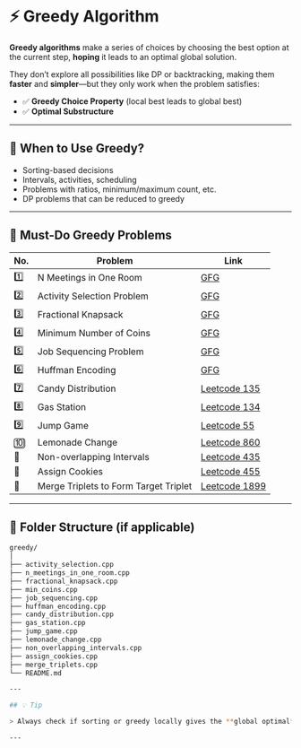 # ⚡ Greedy Algorithm

**Greedy algorithms** make a series of choices by choosing the best option at the current step, **hoping** it leads to an optimal global solution.

They don’t explore all possibilities like DP or backtracking, making them **faster** and **simpler**—but they only work when the problem satisfies:

- ✅ **Greedy Choice Property** (local best leads to global best)
- ✅ **Optimal Substructure**

---

## 🧠 When to Use Greedy?

- Sorting-based decisions
- Intervals, activities, scheduling
- Problems with ratios, minimum/maximum count, etc.
- DP problems that can be reduced to greedy

---

## 🔗 Must-Do Greedy Problems

| No. | Problem | Link |
|-----|---------|------|
| 1️⃣ | N Meetings in One Room | [GFG](https://practice.geeksforgeeks.org/problems/n-meetings-in-one-room-1587115620/1) |
| 2️⃣ | Activity Selection Problem | [GFG](https://practice.geeksforgeeks.org/problems/activity-selection-1587115620/1) |
| 3️⃣ | Fractional Knapsack | [GFG](https://practice.geeksforgeeks.org/problems/fractional-knapsack-1587115620/1) |
| 4️⃣ | Minimum Number of Coins | [GFG](https://practice.geeksforgeeks.org/problems/number-of-coins1824/1) |
| 5️⃣ | Job Sequencing Problem | [GFG](https://practice.geeksforgeeks.org/problems/job-sequencing-problem-1587115620/1) |
| 6️⃣ | Huffman Encoding | [GFG](https://practice.geeksforgeeks.org/problems/huffman-encoding3345/1) |
| 7️⃣ | Candy Distribution | [Leetcode 135](https://leetcode.com/problems/candy/) |
| 8️⃣ | Gas Station | [Leetcode 134](https://leetcode.com/problems/gas-station/) |
| 9️⃣ | Jump Game | [Leetcode 55](https://leetcode.com/problems/jump-game/) |
| 🔟 | Lemonade Change | [Leetcode 860](https://leetcode.com/problems/lemonade-change/) |
| 🔁 | Non-overlapping Intervals | [Leetcode 435](https://leetcode.com/problems/non-overlapping-intervals/) |
| 🔁 | Assign Cookies | [Leetcode 455](https://leetcode.com/problems/assign-cookies/) |
| 🔁 | Merge Triplets to Form Target Triplet | [Leetcode 1899](https://leetcode.com/problems/merge-triplets-to-form-target-triplet/) |

---


## 📁 Folder Structure (if applicable)
```bash
greedy/
│
├── activity_selection.cpp
├── n_meetings_in_one_room.cpp
├── fractional_knapsack.cpp
├── min_coins.cpp
├── job_sequencing.cpp
├── huffman_encoding.cpp
├── candy_distribution.cpp
├── gas_station.cpp
├── jump_game.cpp
├── lemonade_change.cpp
├── non_overlapping_intervals.cpp
├── assign_cookies.cpp
├── merge_triplets.cpp
└── README.md

---

## 💡 Tip

> Always check if sorting or greedy locally gives the **global optimal**. If not, try DP!

---

